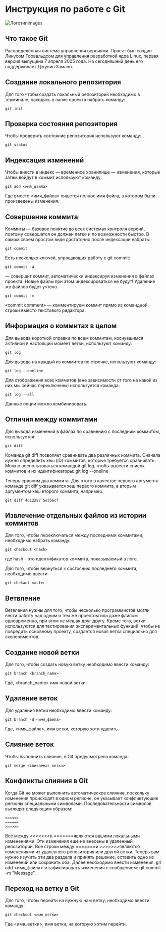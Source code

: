 # **Инструкция по работе с Git**

![Логотип](064563b0415c3186c54fb8cb8b3ea729.jpeg)images

## Что такое Git

Распределённая система управления версиями. Проект был создан Линусом Торвальдсом для управления разработкой ядра Linux, первая версия выпущена 7 апреля 2005 года. На сегодняшний день его поддерживает Джунио Хамано.

## Создание локального репозитория

Для того чтобы создать локальный репозиторий необходимо в терминале, находясь в папке проекта набрать команду:

    git init

## Проверка состояния репозитория

Чтобы проверить состояние репозитория используют команду:

    git status

## Индексация изменений

Чтобы внести в индекс — временное хранилище — изменения, которые затем войдут в коммит используют команду:

    git add <имя_файла>

Где вместо <имя_файла> пишется полное имя файла, в котором были произведены изменения.

## Cовершение коммита

Коммиты — базовое понятие во всех системах контроля версий, поэтому совершатся
он должен легко и по возможности быстро. В самом своем простом виде достаточно
после индексации набрать:

    git commit

Есть несколько ключей, упрощающих работу с git commit:

    git commit -a

— совершит коммит, автоматически индексируя изменения в файлах
проекта. Новые файлы при этом индексироваться не будут! Удаление же файлов
будет учтено.

    git commit -m

«commit comment» — комментируем коммит прямо из командной строки
вместо текстового редактора.

## Информация о коммитах в целом

 Для вывода короткой справки по всем
коммитам, коснувшимся активной в настоящий момент ветки, используют команду:

    git log

Для вывода на каждый из коммитов по строчке, используют команду:

    git log --oneline 

Для отображения всех коммитов (вне зависимости от того на какой из них мы сейчас переключены) используется команда:

    git log --all

Данные опции можно комбинировать.

## Отличия между коммитами

Для вывода изменений в файлах по сравнению с последним коммитом, используется:

    git diff

Команда git diff позволяет сравнивать два различных коммита. Сначала нужно определить хеш (ID) коммитов, которые требуется сравнивать. Можно воспользоваться командой git log, чтобы вывести список коммитов и их идентификаторы: git log --oneline

Теперь сравним два коммита. Для этого в качестве первого аргумента команде git diff указывается хеш первого коммита, а вторым аргументом хеш второго коммита, например:

    git diff 4612297 5e356cf

## Извлечение отдельных файлов из истории коммитов

Для того, чтобы переключаться между последними коммитами, необходимо набрать команду:

    git checkout <hash>

где hash - это идентификатор коммита, показываемый в логе.

Для того, чтобы вернуться к состоянию последнего коммита, необходимо ввести:

    git chekaut master

## Ветвление

Ветвления нужны для того, чтобы несколько программистов могли вести работу над одним и тем же проектом или даже файлом одновременно, при этом не мешая друг другу. Кроме того, ветки используются для тестирования экспериментальных функций: чтобы не повредить основному проекту, создается новая ветка специально для экспериментов.

## Создание новой ветки

Для того, чтобы создать новую ветку необходимо ввести команду:

    git branch <branch_name>

Где, <branch_name> имя новой ветки.

## Удаление веток

Для удаления ветки необходимо ввести команду:

    git branch -d <имя_файла>

Где, <имя_файла>, имя ветки, которую хоти удалить.

## Слияние веток

Чтобы выполнить слияние, в Git предусмотрена команда:

    git merge <сливаемая ветка>

## Конфликты слияния в Git

Когда Git не может выполнить автоматическое слияние, поскольку изменения происходят в одном регионе, он указывает конфликтующие регионы специальными символами. Последовательности символов выглядят следующим образом:

    <<<<<<
    ======
    >>>>>>

Все между <<<<<<<и =======являются вашими локальными изменениями. Эти изменения еще не внесены в удаленный репозиторий. Все строки между =======и >>>>>>>являются изменениями из удаленного репозитория или другой ветки. Теперь вам нужно изучить эти два раздела и принять решение, оставить одно из изменений или сохранить оба. Далее необходимо внести изменения: git add <имя_файла> и зафиксировать изменения с сообщением: git commit -m "Message".

## Переход на ветку в Git

Для того, чтобы перейти на нужную нам ветку, необходимо ввести команду:

    git checkout <имя_ветки>

Где <имя_ветки>, имя ветки, на которую хотим перейти.
